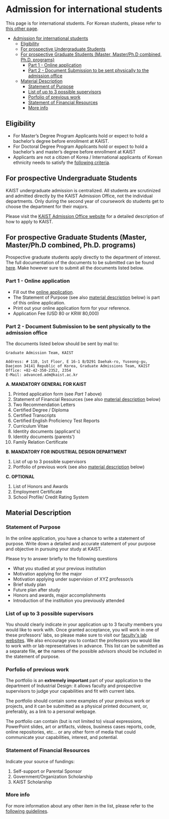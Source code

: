 # Admission for international students

This page is for international students. For Korean students, please refer to [this other page](./korean.html).

- [Admission for international students](#admission-for-international-students)
  - [Eligibility](#eligibility)
  - [For prospective Undergraduate Students](#for-prospective-undergraduate-students)
  - [For prospective Graduate Students (Master, Master/Ph.D combined, Ph.D. programs)](#for-prospective-graduate-students-master-masterphd-combined-phd-programs)
    - [Part 1 - Online application](#part-1---online-application)
    - [Part 2 - Document Submission to be sent physically to the admission office](#part-2---document-submission-to-be-sent-physically-to-the-admission-office)
  - [Material Description](#material-description)
    - [Statement of Purpose](#statement-of-purpose)
    - [List of up to 3 possible supervisors](#list-of-up-to-3-possible-supervisors)
    - [Porfolio of previous work](#porfolio-of-previous-work)
    - [Statement of Financial Resources](#statement-of-financial-resources)
    - [More info](#more-info)

## Eligibility

- For Master’s Degree Program
  Applicants hold or expect to hold a bachelor’s degree before enrollment at KAIST.
- For Doctoral Degree Program
  Applicants hold or expect to hold a bachelor’s and master’s degree before enrollment at KAIST
- Applicants are not a citizen of Korea / International applicants of Korean ethnicity needs to satisfy the [following criteria](https://admission.kaist.ac.kr/intl-graduate/Eligibility/).

## For prospective Undergraduate Students

KAIST undergraduate admission is centralized. All students are scrutinized and admitted directly by the KAIST Admission Office, not the individual departments. Only during the second year of coursework do students get to choose the department for their majors.

Please visit the [KAIST Admission Office website](https://admission.kaist.ac.kr/intl-undergraduate/) for a detailed description of how to apply to KAIST.

## For prospective Graduate Students (Master, Master/Ph.D combined, Ph.D. programs)

Prospective graduate students apply directly to the department of interest. The full documentation of the documents to be submitted can be found [here](https://admission.kaist.ac.kr/intl-graduate/required-application/). Make however sure to submit all the documents listed below.

### Part 1 - Online application

- Fill out the [online application](https://apply.kaist.ac.kr/InterGradApply/InterGradApply/Login).
- The Statement of Purpose (see also [material description](#material-description) below) is part of this online application.
- Print out your online application form for your reference.
- Application Fee (USD 80 or KRW 80,000)

### Part 2 - Document Submission to be sent physically to the admission office

The documents listed below should be sent by mail to:

```
Graduate Admission Team, KAIST

Address: # 110, 1st Floor, E 16-1 B/D291 Daehak-ro, Yuseong-gu, Daejeon 34141 Republic of Korea, Graduate Admissions Team, KAIST
Office: +82-42-350-2352, 2354
E-Mail: advanced.adm@kaist.ac.kr
```

**A. MANDATORY GENERAL FOR KAIST**

1. Printed application form (see _Part 1_ above)
2. Statement of Financial Resources (see also [material description](#material-description) below)
3. Two Recommendation Letters
4. Certified Degree / Diploma
5. Certified Transcripts
6. Certified English Proficiency Test Reports
7. Curriculum Vitae
8. Identity documents (applicant's)
9. Identity documents (parents')
10. Family Relation Certificate

**B. MANDATORY FOR INDUSTRIAL DESIGN DEPARTMENT**

1. List of up to 3 possible supervisors
2. Portfolio of previous work (see also [material description](#material-description) below)

**C. OPTIONAL**

1. List of Honors and Awards
2. Employment Certificate
3. School Profile/ Credit Rating System

## Material Description

### Statement of Purpose

In the online application, you have a chance to write a statement of purpose. Write down a detailed and accurate statement of your purpose and objective in pursuing your study at KAIST.

Please try to answer briefly to the following questions

- What you studied at your previous institution
- Motivation applying for the major
- Motivation applying under supervision of XYZ professor/s
- Brief study plan
- Future plan after study
- Honors and awards, major accomplishments
- Introduction of the institution you previously attended

### List of up to 3 possible supervisors

You should clearly indicate in your application up to 3 faculty members you would like to work with. Once granted acceptance, you will work in one of these professors' labs, so please make sure to visit our [faculty's lab websites](https://id.kaist.ac.kr/index.php?mid=faculty). We also encourage you to contact the professors you would like to work with or lab representatives in advance. This list can be submitted as a separate file, **or** the names of the possible advisors should be included in the statement of purpose.

### Porfolio of previous work

The portfolio is an **extremely important** part of your application to the department of Industrial Design: it allows faculty and prospective supervisors to judge your capabilities and fit with current labs.

The portfolio should contain some examples of your previous work or projects, and it can be submitted as a physical printed document, or, preferably, as a link to a personal webpage.

The portfolio can contain (but is not limited to) visual expressions, PowerPoint slides, art or artifacts, videos, business cases reports, code, online repositories, etc... or any other form of media that could communicate your capabilities, interest, and potential.

### Statement of Financial Resources

Indicate your source of fundings:

1. Self-support or Parental Sponsor
2. Government/Organization Scholarship
3. KAIST Scholarship

### More info

For more information about any other item in the list, please refer to the [following guidelines](https://admission.kaist.ac.kr/intl-graduate/required-application/).

